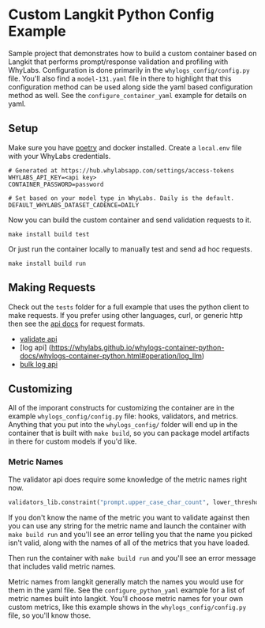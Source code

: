 # Custom Langkit Python Config Example

Sample project that demonstrates how to build a custom container based on Langkit that performs prompt/response validation and profiling
with WhyLabs. Configuration is done primarily in the `whylogs_config/config.py` file. You'll also find a `model-131.yaml` file in there to
highlight that this configuration method can be used along side the yaml based configuration method as well. See the
`configure_container_yaml` example for details on yaml.

## Setup

Make sure you have [poetry](https://python-poetry.org/) and docker installed. Create a `local.env` file with your WhyLabs credentials.

```
# Generated at https://hub.whylabsapp.com/settings/access-tokens
WHYLABS_API_KEY=<api key>
CONTAINER_PASSWORD=password

# Set based on your model type in WhyLabs. Daily is the default.
DEFAULT_WHYLABS_DATASET_CADENCE=DAILY
```

Now you can build the custom container and send validation requests to it.

```
make install build test
```

Or just run the container locally to manually test and send ad hoc requests.

```
make install build run
```

## Making Requests

Check out the `tests` folder for a full example that uses the python client to make requests. If you prefer using other languages, curl, or
generic http then see the [api docs](https://whylabs.github.io/langkit-container-examples/api.html) for request formats.

- [validate api](https://whylabs.github.io/whylogs-container-python-docs/whylogs-container-python.html#operation/evaluate)
- [log api] (https://whylabs.github.io/whylogs-container-python-docs/whylogs-container-python.html#operation/log_llm)
- [bulk log api](https://whylabs.github.io/whylogs-container-python-docs/whylogs-container-python.html#operation/log)


## Customizing

All of the imporant constructs for customizing the container are in the example `whylogs_config/config.py` file: hooks, validators, and
metrics. Anything that you put into the `whylogs_config/` folder will end up in the container that is built with `make build`, so you can
package model artifacts in there for custom models if you'd like.

### Metric Names

The validator api does require some knowledge of the metric names right now.


```python
validators_lib.constraint("prompt.upper_case_char_count", lower_threshold=1),
```

If you don't know the name of the metric you want to validate against then you can use any string for the metric name and launch the
container with `make build run` and you'll see an error telling you that the name you picked isn't valid, along with the names of all of the
metrics that you have loaded.

Then run the container with `make build run` and you'll see an error message that includes valid metric names.

Metric names from langkit generally match the names you would use for them in the yaml file. See the `configure_python_yaml` example for a
list of metric names built into langkit. You'll choose metric names for your own custom metrics, like this example shows in the
`whylogs_config/config.py` file, so you'll know those.

